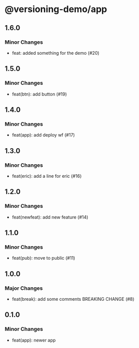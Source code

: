# @versioning-demo/app

## 1.6.0

### Minor Changes

- feat: added something for the demo (#20)

## 1.5.0

### Minor Changes

- feat(btn): add button (#19)

## 1.4.0

### Minor Changes

- feat(app): add deploy wf (#17)

## 1.3.0

### Minor Changes

- feat(eric): add a line for eric (#16)

## 1.2.0

### Minor Changes

- feat(newfeat): add new feature (#14)

## 1.1.0

### Minor Changes

- feat(pub): move to public (#11)

## 1.0.0

### Major Changes

- feat(break): add some comments BREAKING CHANGE (#8)

## 0.1.0

### Minor Changes

- feat(app): newer app
